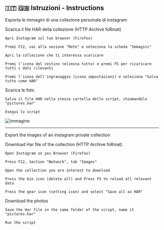 🇮🇹 🇬🇧 Istruzioni - Instructions
------

Esporta le immagini di una collezione personale di instagram

Scarica il file HAR della collezione (HTTP Archive foRmat)

    Apri Instagram sul tuo browser (Firefox)
    
    Premi F12, vai alla sezione "Rete" e seleziona la scheda "Immagini"
    
    Apri la collezione che ti interessa scaricare
    
    Premi l'icona del cestino (elimina tutto) e premi F5 per ricaricare tutti i dati rilevanti
    
    Premi l'icona dell'ingranaggio (icona impostazioni) e seleziona "Salva tutto come HAR"

Scarica le foto

    Salva il file HAR nella stessa cartella dello script, chiamandolo "pictures.har"
    
    Esegui lo script

![immagine](https://github.com/user-attachments/assets/b6efaff4-7f3c-4649-b6a0-21f460566e62)

------
Export the images of an instagram private collection

Download Har file of the collection (HTTP Archive foRmat)

    Open Instagram on you Browser (Firefox)

    Press F12, Section "Network", tab "Images"

    Open the collection you are interest to download

    Press the bin icon (delete all) and Press F5 to reload all relevant data

    Press the gear icon (setting icon) and select "Save all as HAR"

Download the photos

    Save the Har file in the same folder of the script, name it "pictures.har"

    Run the script
